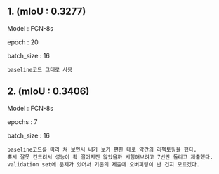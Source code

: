 


## 1. (mIoU : 0.3277)

Model : FCN-8s

epoch : 20

batch_size : 16

    baseline코드 그대로 사용

## 2. (mIoU : 0.3406)

Model : FCN-8s

epochs : 7

batch_size : 16

    baseline코드를 따라 쳐 보면서 내가 보기 편한 대로 약간의 리펙토링을 했다.
    혹시 잘못 건드려서 성능이 확 떨어지진 않았을까 시험해보려고 7번만 돌리고 제출했다.
    validation set에 문제가 있어서 기존의 제출에 오버피팅이 난 건지 모르겠다.
